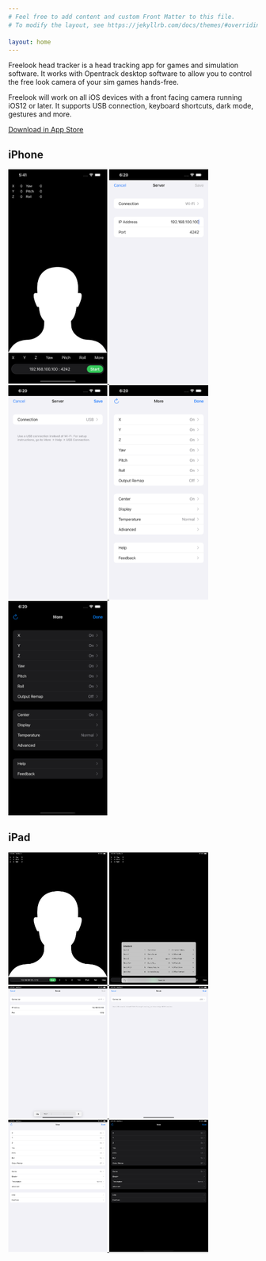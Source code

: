 ```yaml
---
# Feel free to add content and custom Front Matter to this file.
# To modify the layout, see https://jekyllrb.com/docs/themes/#overriding-theme-defaults

layout: home
---
```


Freelook head tracker is a head tracking app for games and simulation software. It works with Opentrack desktop software to allow you to control the free look camera of your sim games hands-free.

Freelook will work on all iOS devices with a front facing camera running iOS12 or later. It supports USB connection, keyboard shortcuts, dark mode, gestures and more.

[Download in App Store](https://apps.apple.com/us/app/freelook-head-tracker/id1568984664)

## iPhone

<a href="/assets/screenshots/iphone_01.png">
    <img src="/assets/screenshots/iphone_01.png" width="200">
</a>
<a href="/assets/screenshots/iphone_02.png">
    <img src="/assets/screenshots/iphone_02.png" width="200">
</a>
<a href="/assets/screenshots/iphone_03.png">
    <img src="/assets/screenshots/iphone_03.png" width="200">
</a>
<a href="/assets/screenshots/iphone_04.png">
    <img src="/assets/screenshots/iphone_04.png" width="200">
</a>
<a href="/assets/screenshots/iphone_05.png">
    <img src="/assets/screenshots/iphone_05.png" width="200">
</a>

## iPad

<a href="/assets/screenshots/ipad_01.png">
    <img src="/assets/screenshots/ipad_01.png" width="200">
</a>
<a href="/assets/screenshots/ipad_02.png">
    <img src="/assets/screenshots/ipad_02.png" width="200">
</a>
<a href="/assets/screenshots/ipad_03.png">
    <img src="/assets/screenshots/ipad_03.png" width="200">
</a>
<a href="/assets/screenshots/ipad_04.png">
    <img src="/assets/screenshots/ipad_04.png" width="200">
</a>
<a href="/assets/screenshots/ipad_05.png">
    <img src="/assets/screenshots/ipad_05.png" width="200">
</a>
<a href="/assets/screenshots/ipad_06.png">
    <img src="/assets/screenshots/ipad_06.png" width="200">
</a>